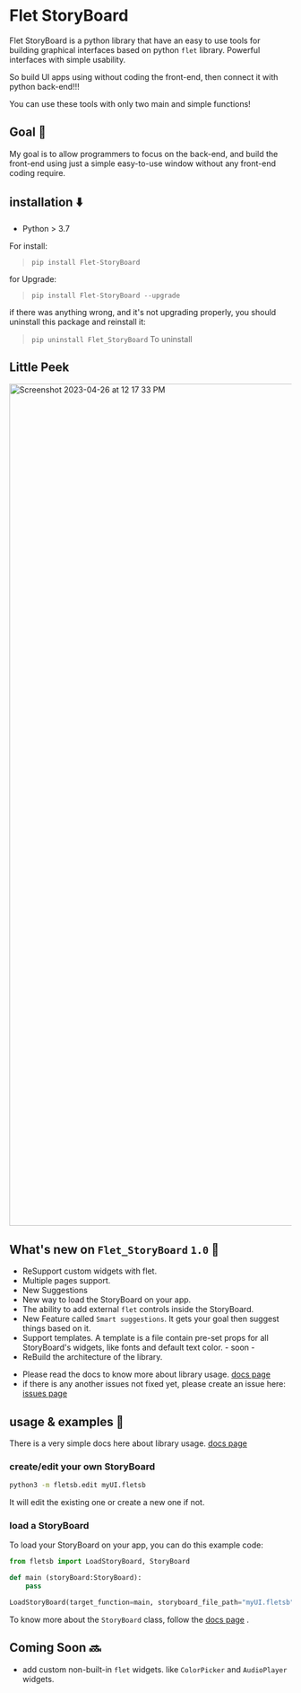 # Flet StoryBoard
Flet StoryBoard is a python library that have an easy to use tools for building graphical interfaces based on python `flet` library. Powerful interfaces with simple usability.

So build UI apps using without coding the front-end, then connect it with python back-end!!!

You can use these tools with only two main and simple functions!

## Goal 🏁
My goal is to allow programmers to focus on the back-end, and build the front-end using just a simple easy-to-use window without any front-end coding require.

## installation ⬇️
- Python > 3.7

For install:
> `pip install Flet-StoryBoard`

for Upgrade:
> `pip install Flet-StoryBoard --upgrade`

if there was anything wrong, and it's not upgrading properly, you should uninstall this package and reinstall it:
> `pip uninstall Flet_StoryBoard` To uninstall

## Little Peek

<img width="1500" alt="Screenshot 2023-04-26 at 12 17 33 PM" src="https://user-images.githubusercontent.com/86029286/234530619-004e0eca-d2b3-47ad-94fe-37ef5ae0fa68.png">

## What's new on `Flet_StoryBoard` `1.0` 🎉
- ReSupport custom widgets with flet.
- Multiple pages support.
- New Suggestions
- New way to load the StoryBoard on your app.
- The ability to add external `flet` controls inside the StoryBoard.
- New Feature called `Smart suggestions`. It gets your goal then suggest things based on it.
- Support templates. A template is a file contain pre-set props for all StoryBoard's widgets, like fonts and default text color. - soon -
- ReBuild the architecture of the library.
* Please read the docs to know more about library usage. [docs page](https://github.com/SKbarbon/Flet_StoryBoard/wiki)
* if there is any another issues not fixed yet, please create an issue here: [issues page](https://github.com/SKbarbon/Flet_StoryBoard/issues)


## usage & examples 🤝
There is a very simple docs here about library usage.
[docs page](https://github.com/SKbarbon/Flet_StoryBoard/wiki)

### create/edit your own StoryBoard
```cmd
python3 -m fletsb.edit myUI.fletsb
```
It will edit the existing one or create a new one if not.

### load a StoryBoard
To load your StoryBoard on your app, you can do this example code:

```python
from fletsb import LoadStoryBoard, StoryBoard

def main (storyBoard:StoryBoard):
    pass

LoadStoryBoard(target_function=main, storyboard_file_path="myUI.fletsb")
```

To know more about the `StoryBoard` class, follow the [docs page](https://github.com/SKbarbon/Flet_StoryBoard/wiki) .

## Coming Soon 🔜
- add custom non-built-in `flet` widgets. like `ColorPicker` and `AudioPlayer` widgets.
